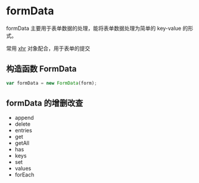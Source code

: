 # formData

formData 主要用于表单数据的处理，能将表单数据处理为简单的 key-value 的形式。

常用 [xhr](../xhr/README.md) 对象配合，用于表单的提交

## 构造函数 FormData

```js
var formData = new FormData(form);
```

## formData 的增删改查

- append
- delete
- entries
- get
- getAll
- has
- keys
- set
- values
- forEach
